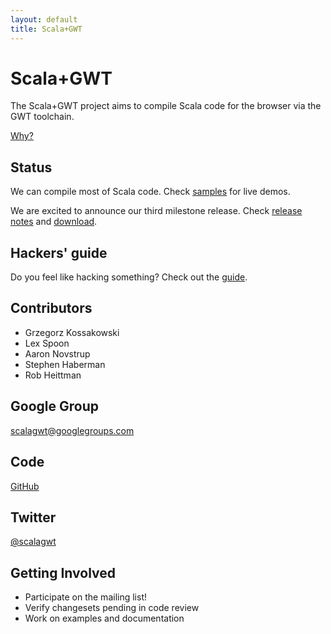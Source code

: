 ```yaml
---
layout: default
title: Scala+GWT
---
```


Scala+GWT
=========

The Scala+GWT project aims to compile Scala code for the browser
via the GWT toolchain.

[Why?](why)

Status
------

We can compile most of Scala code. Check [samples](samples) for
live demos.

We are excited to announce our third milestone release. Check
[release notes](releasenotes) and
[download](https://github.com/downloads/scalagwt/scalagwt-sample/scalagwt-sample-0.1-M3.zip).

Hackers' guide
--------------

Do you feel like hacking something? Check out the [guide](hackersguide).

Contributors
------------

* Grzegorz Kossakowski
* Lex Spoon
* Aaron Novstrup
* Stephen Haberman
* Rob Heittman

Google Group
------------
[scalagwt@googlegroups.com](http://groups.google.com/group/scalagwt)

Code
-----------
[GitHub](http://github.com/scalagwt)

Twitter
-------

[@scalagwt](http://twitter.com/scalagwt)

Getting Involved
----------------

* Participate on the mailing list!
* Verify changesets pending in code review
* Work on examples and documentation

